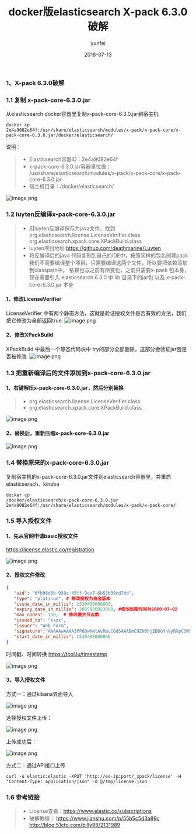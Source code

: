 ﻿---
layout: post
title: 'docker版elasticsearch X-pack 6.3.0破解'
date: 2018-07-13
author: yunfei
tags: docker
---

### 1、X-pack 6.3.0破解    
### 1.1 复制 x-pack-core-6.3.0.jar
从elasticsearch docker容器里复制x-pack-core-6.3.0.jar到宿主机
```text
docker cp
2e4a9082e64f:/usr/share/elasticsearch/modules/x-pack/x-pack-core/x-pack-core-6.3.0.jar/docker/elasticsearch/
```

说明：
>* Elasticsearch容器ID：2e4a9082e64f
>* x-pack-core-6.3.0.jar容器里位置：
/usr/share/elasticsearch/modules/x-pack/x-pack-core/x-pack-core-6.3.0.jar
>* 宿主机目录：/docker/elasticsearch/

![image png](/assets/img/docker1.png)
 

### 1.2 luyten反编译x-pack-core-6.3.0.jar
>* 用luyten反编译保存为java文件，找到
org.elasticsearch.license.LicenseVerifier.class
org.elasticsearch.xpack.core.XPackBuild.class
>* luyten项目地址:https://github.com/deathmarine/Luyten
>* 将反编译后的java 代码复制到自己的IDE中，按照同样的包名创建pack
我们不需要编译整个项目，只需要编译这两个文件，所以要把依赖添加到classpath中。
依赖也与之前有所变化，之前只需要x-pack 包本身，现在需要引入 elasticsearch 6.3.0 中 lib 目录下的jar包 以及 x-pack-core-6.3.0.jar 本身

#### 1、修改LicenseVerifier
LicenseVerifier 中有两个静态方法，这就是验证授权文件是否有效的方法，我们把它修改为全部返回true.
![image png](/assets/img/license.png)

#### 2、修改XPackBuild
XPackBuild 中最后一个静态代码块中 try的部分全部删除，这部分会验证jar包是否被修改.
![image png](/assets/img/XPackBuild.png)


### 1.3 把重新编译后的文件添加到x-pack-core-6.3.0.jar
#### 1、右键解压x-pack-core-6.3.0.jar，然后分别替换
>* org.elasticsearch.license.LicenseVerifier.class 
>* org.elasticsearch.xpack.core.XPackBuild.class

![image png](/assets/img/xpack-core.png)

#### 2、替换后，重新压缩x-pack-core-6.3.0.jar

![image png](/assets/img/xpack-zip.png)
 

### 1.4 替换原来的x-pack-core-6.3.0.jar
复制宿主机的x-pack-core-6.3.0.jar文件到elasticsearch容器里，并重启elasticserach、kinaba
```text
docker cp
/docker/elasticsearch/x-pack-core-6.3.0.jar  2e4a9082e64f:/usr/share/elasticsearch/modules/x-pack/x-pack-core/
```

### 1.5 导入授权文件
#### 1、先从官网申请basic授权文件
https://license.elastic.co/registration

![image png](/assets/img/license-basic.png)


#### 2、授权文件修改
```json
{
   "uid": "6fb96d6b-938c-45ff-9ce7-6b53b39cd7dd",
   "type": "platinum", # 修改授权为白金版本
   "issue_date_in_millis": 1530489600000,
   "expiry_date_in_millis": 2855980923000, #修改到期时间为2060-07-02
   "max_nodes": 100,  # 修改最大节点数
   "issued_to": "xxxx",
   "issuer": "Web Form",
   "signature":"AAAAAwAAAA3PP60wKNtAvRmuCGdSAAABmC9ZN0hjZDBGYnVyRXpCOW5Bb3FjZDAxOWpSbTVoMVZwUzRxVk1PSmkxaktJRVl5MUYvUWh3bHZVUTllbXNPbzBUemtnbWpBbmlWRmRZb25KNFlBR2x0TXc2K2p1Y1VtMG1UQU9TRGZVSGRwaEJGUjE3bXd3LzRqZ05iLzRteWFNekdxRGpIYlFwYkJiNUs0U1hTVlJKNVlXekMrSlVUdFIvV0FNeWdOYnlESDc3MWhlY3hSQmdKSjJ2ZTcvYlBFOHhPQlV3ZHdDQ0tHcG5uOElCaDJ4K1hob29xSG85N0kvTWV3THhlQk9NL01V",
   "start_date_in_millis": 1530489600000
} 
```

时间戳、时间转换
https://tool.lu/timestamp

![image png](/assets/img/timesmap.png)


#### 3、导入授权文件
方式一：通过kibana界面导入

![image png](/assets/img/kibana-license.png)

选择授权文件上传：

![image png](/assets/img/license-upload.png)

上传成功后：

![image png](/assets/img/upload-success.png)

方式二：通过API接口上传
```text
curl -u elastic:elastic -XPUT 'http://es-ip:port/_xpack/license' -H "Content-Type: application/json" -d @/tmp/license.json
```

### 1.6 参考链接
>* License查看：https://www.elastic.co/subscriptions
>* 破解教程：
https://www.jianshu.com/p/55b5c5d3a89c
http://blog.51cto.com/billy98/2131989



